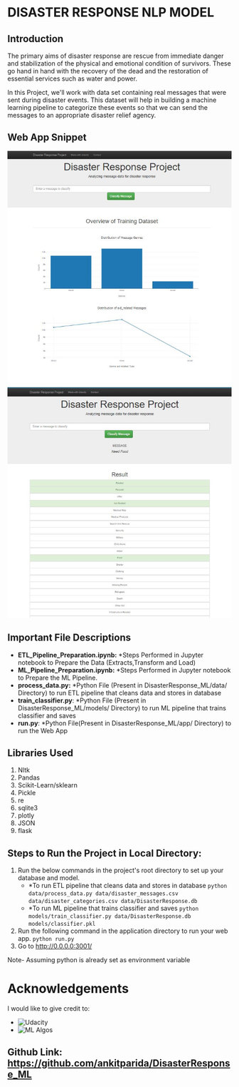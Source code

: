 # DISASTER RESPONSE NLP MODEL

## Introduction

The primary aims of disaster response are rescue from immediate danger and stabilization of the physical and emotional condition of survivors. These go hand in hand with the recovery of the dead and the restoration of essential services such as water and power. 

In this Project, we'll work with data set containing real messages that were sent during disaster events. This dataset will help in building a machine learning pipeline to categorize these events so that we can send the messages to an appropriate disaster relief agency.

## Web App Snippet
![Web App](Web_app.JPG)
![Web App](Web_app_2.JPG)

## Important File Descriptions

* **ETL_Pipeline_Preparation.ipynb:** *Steps Performed in Jupyter notebook to Prepare the Data (Extracts,Transform and Load)
* **ML_Pipeline_Preparation.ipynb:** *Steps Performed in Jupyter notebook to Prepare the ML Pipeline.
* **process_data.py:** *Python File (Present in DisasterResponse_ML/data/ Directory) to run ETL pipeline that cleans data and stores in database
* **train_classifier.py**: *Python File (Present in DisasterResponse_ML/models/ Directory) to run ML pipeline that trains classifier and saves 
* **run.py**: *Python File(Present in DisasterResponse_ML/app/ Directory) to run the Web App 

## Libraries Used
  1. Nltk
  2. Pandas
  3. Scikit-Learn/sklearn
  4. Pickle
  5. re
  6. sqlite3
  7. plotly
  8. JSON
  9. flask

## Steps to Run the Project in Local Directory:
1. Run the below commands in the project's root directory to set up your database and model.
   - *To run ETL pipeline that cleans data and stores in database
      `python data/process_data.py data/disaster_messages.csv data/disaster_categories.csv data/DisasterResponse.db`
   - *To run ML pipeline that trains classifier and saves
       `python models/train_classifier.py data/DisasterResponse.db models/classifier.pkl`
2. Run the following command in the application directory to run your web app.
    `python run.py`
3. Go to http://0.0.0.0:3001/

Note- Assuming python is already set as environment variable 

# Acknowledgements
I would like to give credit to:
* ![Udacity](https://classroom.udacity.com/nanodegrees/nd025)
* ![ML Algos](https://machinelearningmastery.com/)

## Github Link: https://github.com/ankitparida/DisasterResponse_ML

